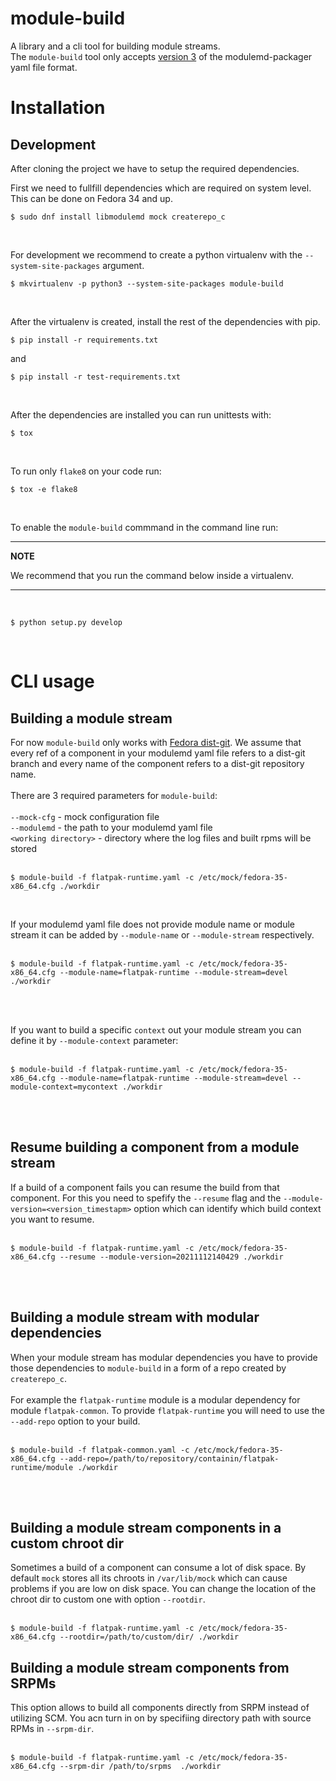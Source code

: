 # module-build

A library and a cli tool for building module streams.
<br />
The `module-build` tool only accepts [version 3](https://github.com/fedora-modularity/libmodulemd/blob/main/yaml_specs/modulemd_packager_v3.yaml) of the modulemd-packager yaml file format.

# Installation

## Development
After cloning the project we have to setup the required dependencies.

First we need to fullfill dependencies which are required on system level. This can be done on Fedora 34 and up.

```
$ sudo dnf install libmodulemd mock createrepo_c
```
<br />


For development we recommend to create a python virtualenv with the `--system-site-packages` argument.

```
$ mkvirtualenv -p python3 --system-site-packages module-build
```
<br />


After the virtualenv is created, install the rest of the dependencies with pip.

```
$ pip install -r requirements.txt
```

and

```
$ pip install -r test-requirements.txt
```
<br />


After the dependencies are installed you can run unittests with:

```
$ tox
```
<br />


To run only `flake8` on your code run:

```
$ tox -e flake8
```
<br />


To enable the `module-build` commmand in the command line run:
<br />


---
**NOTE**

We recommend that you run the command below inside a virtualenv.

---
<br />


```
$ python setup.py develop
```
<br />


# CLI usage

## Building a module stream

For now `module-build` only works with [Fedora dist-git](https://src.fedoraproject.org/browse/projects/). We assume that every ref of a component in your modulemd yaml file refers to a dist-git branch and every name of the component refers to a dist-git repository name.
<br />
<br />
There are 3 required parameters for `module-build`:
<br />
<br />
`--mock-cfg` - mock configuration file
<br />
`--modulemd` - the path to your modulemd yaml file
<br />
`<working directory>` - directory where the log files and built rpms will be stored
<br />
<br />
```
$ module-build -f flatpak-runtime.yaml -c /etc/mock/fedora-35-x86_64.cfg ./workdir
```
<br />

If your modulemd yaml file does not provide module name or module stream it can be added by `--module-name` or `--module-stream` respectively.
<br />
<br />
```
$ module-build -f flatpak-runtime.yaml -c /etc/mock/fedora-35-x86_64.cfg --module-name=flatpak-runtime --module-stream=devel ./workdir
```
<br />
<br />

If you want to build a specific `context` out your module stream you can define it by `--module-context` 
parameter: 
<br />
<br />
```
$ module-build -f flatpak-runtime.yaml -c /etc/mock/fedora-35-x86_64.cfg --module-name=flatpak-runtime --module-stream=devel --module-context=mycontext ./workdir
```
<br />
<br />

## Resume building a component from a module stream
If a build of a component fails you can resume the build from that component. For this you need to spefify the `--resume` flag and the `--module-version=<version_timestapm>` option which can identify which build context you want to resume.
<br />
<br />
```
$ module-build -f flatpak-runtime.yaml -c /etc/mock/fedora-35-x86_64.cfg --resume --module-version=20211112140429 ./workdir
```
<br />
<br />

## Building a module stream with modular dependencies
When your module stream has modular dependencies you have to provide those dependencies to `module-build` in a form of a repo created by `createrepo_c`.
<br />
<br />
For example the `flatpak-runtime` module is a modular dependency for module `flatpak-common`. To provide `flatpak-runtime` you will need to use the `--add-repo` option to your build.
<br />
<br />
```
$ module-build -f flatpak-common.yaml -c /etc/mock/fedora-35-x86_64.cfg --add-repo=/path/to/repository/containin/flatpak-runtime/module ./workdir
```
<br />
<br />

## Building a module stream components in a custom chroot dir
Sometimes a build of a component can consume a lot of disk space. By default `mock` stores all its chroots in `/var/lib/mock` which can cause problems if you are low on disk space. You can change the location of the chroot dir to custom one with option `--rootdir`.
<br />
<br />
```
$ module-build -f flatpak-runtime.yaml -c /etc/mock/fedora-35-x86_64.cfg --rootdir=/path/to/custom/dir/ ./workdir
```

## Building a module stream components from SRPMs
This option allows to build all components directly from SRPM instead of utilizing SCM. You acn turn in on by specifiing directory path with source RPMs in `--srpm-dir`.
<br />
<br />
```
$ module-build -f flatpak-runtime.yaml -c /etc/mock/fedora-35-x86_64.cfg --srpm-dir /path/to/srpms  ./workdir
```
